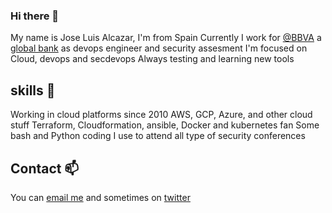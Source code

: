 ### Hi there 👋

My name is Jose Luis Alcazar, I'm from Spain
Currently I work for [@BBVA](https://github.com/BBVA) a [global bank](https://www.bbva.com/en/) as devops engineer and security assesment
I'm focused on Cloud, devops and secdevops 
Always testing and learning new tools

## skills 🤔

Working in cloud platforms since 2010
AWS, GCP, Azure, and other cloud stuff
Terraform, Cloudformation, ansible, Docker and kubernetes fan 
Some bash and Python coding
I use to attend all type of security conferences

## Contact 📫

You can [email me](mailto:joseluisalcaar@gmail.com) and sometimes on [twitter](https://twitter.com/jlalcazar)
